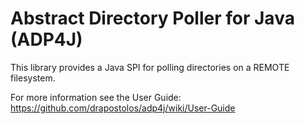 Abstract Directory Poller for Java (ADP4J)
=======

This library provides a Java SPI for polling directories on a REMOTE filesystem.

For more information see the User Guide: https://github.com/drapostolos/adp4j/wiki/User-Guide
